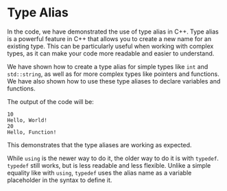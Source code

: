 # Type Alias

In the code, we have demonstrated the use of type alias in C++. Type alias is a powerful feature in C++ that allows you to create a new name for an existing type. This can be particularly useful when working with complex types, as it can make your code more readable and easier to understand.

We have shown how to create a type alias for simple types like `int` and `std::string`, as well as for more complex types like pointers and functions. We have also shown how to use these type aliases to declare variables and functions.

The output of the code will be:

```
10
Hello, World!
20
Hello, Function!
```

This demonstrates that the type aliases are working as expected.

While `using` is the newer way to do it, the older way to do it is with `typedef`.  `typedef` still works, but is less readable and less flexible.  Unlike a simple equality like with `using`, `typedef` uses the alias name as a variable placeholder in the syntax to define it.
